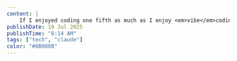 ```yaml
---
content: |
    If I enjoyed coding one fifth as much as I enjoy <em>vibe</em>coding, I'd probably be in a crypto sex cult in SF making a trillion dollars an hour (for disrupting things obviously) boofing ketamine and patting myself on the back for planning to one day give money to charity. Bummer!
publishDate: 19 Jul 2025
publishTime: "8:14 AM"
tags: ["tech", "claude"]
color: "#8B008B"
---
```


